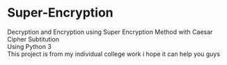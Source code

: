 # Super-Encryption
Decryption and Encryption using Super Encryption Method with Caesar Cipher Subtitution <br>
Using Python 3 <br>
This project is from my individual college work i hope it can help you guys
